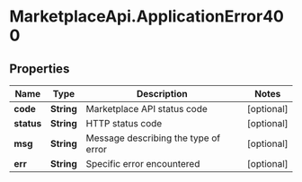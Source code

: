 # MarketplaceApi.ApplicationError400

## Properties
Name | Type | Description | Notes
------------ | ------------- | ------------- | -------------
**code** | **String** | Marketplace API status code | [optional] 
**status** | **String** | HTTP status code | [optional] 
**msg** | **String** | Message describing the type of error | [optional] 
**err** | **String** | Specific error encountered | [optional] 


